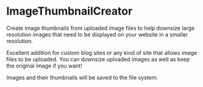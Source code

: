 # ImageThumbnailCreator
Create image thumbnails from uploaded image files to help downsize large resolution images that need to be displayed on your website in a smaller resolution.

Excellent addition for custom blog sites or any kind of site that allows image files to be uploaded. You can downsize uploaded images as well as keep the original image if you want!

Images and their thumbnails will be saved to the file system.
